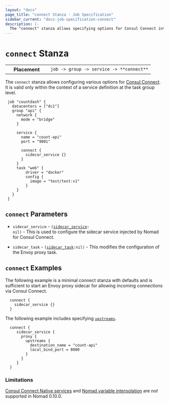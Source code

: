 ```yaml
---
layout: "docs"
page_title: "connect Stanza - Job Specification"
sidebar_current: "docs-job-specification-connect"
description: |-
  The "connect" stanza allows specifying options for Consul Connect integration
---
```


# `connect` Stanza

<table class="table table-bordered table-striped">
  <tr>
    <th width="120">Placement</th>
    <td>
      <code>job -> group -> service -> **connect**</code>
    </td>
  </tr>
</table>

The `connect` stanza allows configuring various options for
[Consul Connect](/guides/integrations/consul-connect/index.html). It is
valid only within the context of a service definition at the task group
level.

```hcl
 job "countdash" {
   datacenters = ["dc1"]
   group "api" {
     network {
       mode = "bridge"
     }

     service {
       name = "count-api"
       port = "9001"

       connect {
         sidecar_service {}
       }
     }
     task "web" {
         driver = "docker"
         config {
           image = "test/test:v1"
         }
     }
   }
 }

```

## `connect` Parameters

- `sidecar_service` - <code>([sidecar_service][]: nil)</code> - This is used to configure the sidecar
  service injected by Nomad for Consul Connect.

- `sidecar_task` - <code>([sidecar_task][]:nil)</code> - This modifies the configuration of the Envoy
  proxy task.

## `connect` Examples

The following example is a minimal connect stanza with defaults and is
sufficient to start an Envoy proxy sidecar for allowing incoming connections
via Consul Connect.

```hcl
  connect {
    sidecar_service {}
  }
```

The following example includes specifying [`upstreams`][upstreams].

```hcl
  connect {
     sidecar_service {
       proxy {
         upstreams {
           destination_name = "count-api"
           local_bind_port = 8080
         }
       }
     }
  }
 ```

### Limitations

[Consul Connect Native services][native] and [Nomad variable
interpolation][interpolation] are *not* supported in Nomad 0.10.0.

[job]: /docs/job-specification/job.html "Nomad job Job Specification"
[group]: /docs/job-specification/group.html "Nomad group Job Specification"
[task]: /docs/job-specification/task.html "Nomad task Job Specification"
[interpolation]: /docs/runtime/interpolation.html "Nomad interpolation"
[sidecar_service]: /docs/job-specification/sidecar_service.html "Nomad sidecar service Specification"
[sidecar_task]: /docs/job-specification/sidecar_task.html "Nomad sidecar task config Specification"
[upstreams]: /docs/job-specification/upstreams.html "Nomad sidecar service upstreams Specification"
[native]: https://www.consul.io/docs/connect/native.html
